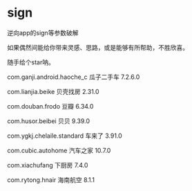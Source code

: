# sign
逆向app的sign等参数破解

如果偶然间能给你带来灵感、思路，或是能够有所帮助，不胜欣喜。

随手给个star呐。

com.ganji.android.haoche_c 瓜子二手车 7.2.6.0

com.lianjia.beike 贝壳找房 2.31.0

com.douban.frodo 豆瓣 6.34.0

com.husor.beibei 贝贝 9.39.0

com.ygkj.chelaile.standard 车来了 3.91.0

com.cubic.autohome 汽车之家 10.7.0

com.xiachufang 下厨房 7.4.0

com.rytong.hnair 海南航空 8.1.1


